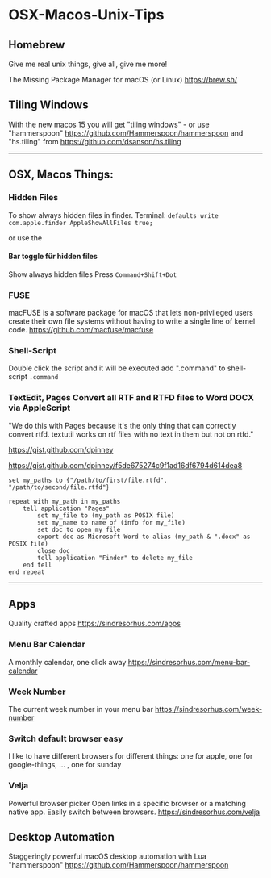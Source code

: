 # OSX-Macos-Unix-Tips


## Homebrew
Give me real unix things, give all, give me more!

The Missing Package Manager for macOS (or Linux)
https://brew.sh/


## Tiling Windows
With the new macos 15 you will get "tiling windows" - or use "hammerspoon" https://github.com/Hammerspoon/hammerspoon and "hs.tiling" from https://github.com/dsanson/hs.tiling


---
## OSX, Macos Things:


### Hidden Files
To show always hidden files in finder.
Terminal:
```defaults write com.apple.finder AppleShowAllFiles true;```

or use the 

#### Bar toggle für hidden files
Show always hidden files
Press ```Command+Shift+Dot```

### FUSE
macFUSE is a software package for macOS that lets non-privileged users create their own file systems without having to write a single line of kernel code. 
https://github.com/macfuse/macfuse

### Shell-Script

Double click the script and it will be executed
add ".command" to shell-script
```.command```



### TextEdit, Pages Convert all RTF and RTFD files to Word DOCX via AppleScript

"We do this with Pages because it's the only thing that can correctly convert rtfd. textutil works on rtf files with no text in them but not on rtfd."

https://gist.github.com/dpinney

https://gist.github.com/dpinney/f5de675274c9f1ad16df6794d614dea8

```applescript
set my_paths to {"/path/to/first/file.rtfd", "/path/to/second/file.rtfd"}

repeat with my_path in my_paths
	tell application "Pages"
		set my_file to (my_path as POSIX file)
		set my_name to name of (info for my_file)
		set doc to open my_file
		export doc as Microsoft Word to alias (my_path & ".docx" as POSIX file)
		close doc
		tell application "Finder" to delete my_file
	end tell
end repeat
```

---

## Apps


Quality crafted apps
https://sindresorhus.com/apps

### Menu Bar Calendar
A monthly calendar, one click away
https://sindresorhus.com/menu-bar-calendar

### Week Number
The current week number in your menu bar 
https://sindresorhus.com/week-number

### Switch default browser easy
I like to have different browsers for different things: one for apple, one for google-things, ... , one for sunday


### Velja
Powerful browser picker
Open links in a specific browser or a matching native app. Easily switch between browsers.
https://sindresorhus.com/velja


## Desktop Automation
Staggeringly powerful macOS desktop automation with Lua 
"hammerspoon" https://github.com/Hammerspoon/hammerspoon






